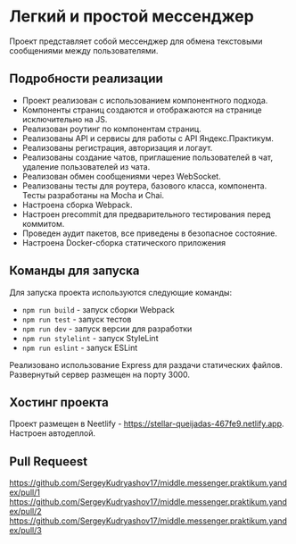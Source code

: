 # Легкий и простой мессенджер

Проект представляет собой мессенджер для обмена текстовыми сообщениями между пользователями.

## Подробности реализации

- Проект реализован с использованием компонентного подхода. 
- Компоненты страниц создаются и отображаются на странице исключительно на JS. 
- Реализован роутинг по компонентам страниц.
- Реализованы API и сервисы для работы с API Яндекс.Практикум.
- Реализованы регистрация, авторизация и логаут.
- Реализованы создание чатов, приглашение пользователей в чат, удаление пользователей из чата.
- Реализован обмен сообщениями через WebSocket.
- Реализованы тесты для роутера, базового класса, компонента. Тесты разработаны на Mocha и Chai.
- Настроена сборка Webpack.
- Настроен precommit для предварительного тестирования перед коммитом.
- Проведен аудит пакетов, все приведены в безопасное состояние.
- Настроена Docker-сборка статического приложения

## Команды для запуска

Для запуска проекта используются следующие команды:

- `npm run build` - запуск сборки Webpack
- `npm run test` - запуск тестов
- `npm run dev` - запуск версии для разработки
- `npm run stylelint` - запуск StyleLint
- `npm run eslint` - запуск ESLint

Реализовано использование Express для раздачи статических файлов. Развернутый сервер размещен на порту 3000.

## Хостинг проекта

Проект размещен в Neetlify - https://stellar-queijadas-467fe9.netlify.app.
Настроен автодеплой.

## Pull Requeest

https://github.com/SergeyKudryashov17/middle.messenger.praktikum.yandex/pull/1
https://github.com/SergeyKudryashov17/middle.messenger.praktikum.yandex/pull/2
https://github.com/SergeyKudryashov17/middle.messenger.praktikum.yandex/pull/3
